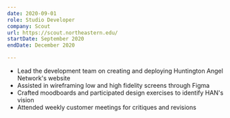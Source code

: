 ```yaml
---
date: 2020-09-01
role: Studio Developer
company: Scout
url: https://scout.northeastern.edu/
startDate: September 2020
endDate: December 2020

---
```


- Lead the development team on creating and deploying Huntington Angel Network's website
- Assisted in wireframing low and high fidelity screens through Figma
- Crafted moodboards and participated design exercises to identify HAN's vision
- Attended weekly customer meetings for critiques and revisions